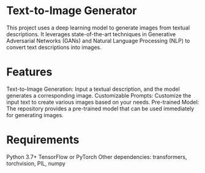 # Text-to-Image Generator
This project uses a deep learning model to generate images from textual descriptions. It leverages state-of-the-art techniques in Generative Adversarial Networks (GANs) and Natural Language Processing (NLP) to convert text descriptions into images.

# Features
Text-to-Image Generation: Input a textual description, and the model generates a corresponding image.
Customizable Prompts: Customize the input text to create various images based on your needs.
Pre-trained Model: The repository provides a pre-trained model that can be used immediately for generating images.
# Requirements
Python 3.7+
TensorFlow or PyTorch
Other dependencies: transformers, torchvision, PIL, numpy
